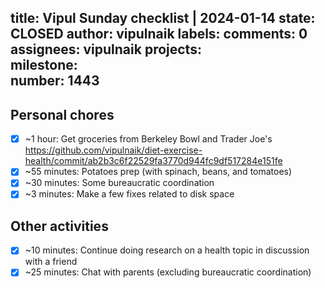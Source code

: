 title:	Vipul Sunday checklist | 2024-01-14
state:	CLOSED
author:	vipulnaik
labels:	
comments:	0
assignees:	vipulnaik
projects:	
milestone:	
number:	1443
--
## Personal chores

- [x] ~1 hour: Get groceries from Berkeley Bowl and Trader Joe's https://github.com/vipulnaik/diet-exercise-health/commit/ab2b3c6f22529fa3770d944fc9df517284e151fe
- [x] ~55 minutes: Potatoes prep (with spinach, beans, and tomatoes)
- [x] ~30 minutes: Some bureaucratic coordination
- [x] ~3 minutes: Make a few fixes related to disk space 

## Other activities

- [x] ~10 minutes: Continue doing research on a health topic in discussion with a friend
- [x] ~25 minutes: Chat with parents (excluding bureaucratic coordination)

